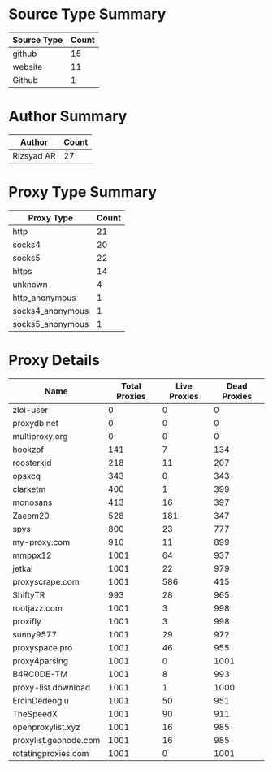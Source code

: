 # Source Type Summary

| Source Type | Count |
|-------------|-------|
| github | 15 |
| website | 11 |
| Github | 1 |


# Author Summary

| Author | Count |
|--------|-------|
| Rizsyad AR | 27 |


# Proxy Type Summary

| Proxy Type | Count |
|------------|-------|
| http | 21 |
| socks4 | 20 |
| socks5 | 22 |
| https | 14 |
| unknown | 4 |
| http_anonymous | 1 |
| socks4_anonymous | 1 |
| socks5_anonymous | 1 |


# Proxy Details

| Name | Total Proxies | Live Proxies | Dead Proxies |
|------|---------------|--------------|---------------|
| zloi-user | 0 | 0 | 0 |
| proxydb.net | 0 | 0 | 0 |
| multiproxy.org | 0 | 0 | 0 |
| hookzof | 141 | 7 | 134 |
| roosterkid | 218 | 11 | 207 |
| opsxcq | 343 | 0 | 343 |
| clarketm | 400 | 1 | 399 |
| monosans | 413 | 16 | 397 |
| Zaeem20 | 528 | 181 | 347 |
| spys | 800 | 23 | 777 |
| my-proxy.com | 910 | 11 | 899 |
| mmppx12 | 1001 | 64 | 937 |
| jetkai | 1001 | 22 | 979 |
| proxyscrape.com | 1001 | 586 | 415 |
| ShiftyTR | 993 | 28 | 965 |
| rootjazz.com | 1001 | 3 | 998 |
| proxifly | 1001 | 3 | 998 |
| sunny9577 | 1001 | 29 | 972 |
| proxyspace.pro | 1001 | 46 | 955 |
| proxy4parsing | 1001 | 0 | 1001 |
| B4RC0DE-TM | 1001 | 8 | 993 |
| proxy-list.download | 1001 | 1 | 1000 |
| ErcinDedeoglu | 1001 | 50 | 951 |
| TheSpeedX | 1001 | 90 | 911 |
| openproxylist.xyz | 1001 | 16 | 985 |
| proxylist.geonode.com | 1001 | 16 | 985 |
| rotatingproxies.com | 1001 | 0 | 1001 |
